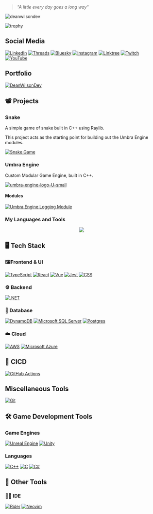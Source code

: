 > *"A little every day goes a long way"*

<p align="left"> <img src="https://komarev.com/ghpvc/?username=deanwilsondev" alt="deanwilsondev" /></p>

[![trophy](https://github-profile-trophy.vercel.app/?username=DeanWilsonDev&theme=onedark)](https://github.com/ryo-ma/github-profile-trophy)

## Social Media
[![LinkedIn](https://custom-icon-badges.demolab.com/badge/LinkedIn-0A66C2?style=for-the-badge&logo=linkedin-white&logoColor=fff)](https://www.linkedin.com/in/deanwilsondev/)
[![Threads](https://img.shields.io/badge/Threads-000000?style=for-the-badge&logo=Threads&logoColor=white)](https://www.threads.com/@deanwilsondev)
[![Bluesky](https://img.shields.io/badge/Bluesky-0285FF?style=for-the-badge&logo=bluesky&logoColor=fff)](https://bsky.app/profile/fearlessgamedev.com)
[![Instagram](https://img.shields.io/badge/Instagram-%23E4405F.svg?style=for-the-badge&logo=Instagram&logoColor=white)](https://www.instagram.com/deanwilsondev/)
[![Linktree](https://img.shields.io/badge/LinkTree-1de9b6?style=for-the-badge&logo=linktree&logoColor=white)](https://linktr.ee/deanwilsondev)
[![Twitch](https://img.shields.io/badge/Twitch-%239146FF.svg?style=for-the-badge&logo=Twitch&logoColor=white)](https://www.twitch.tv/fearlessgamedev)
[![YouTube](https://img.shields.io/badge/YouTube-%23FF0000.svg?style=for-the-badge&logo=YouTube&logoColor=white)](https://www.youtube.com/@fearlessgamedev)

## Portfolio

<!--
DeanWilsonDev is currently being remade using a new React app.
This currently links to the current Squarespace site. Plans are to swap it over to the new site soon.
-->

[![DeanWilsonDev](https://img.shields.io/badge/DeanWilson/Dev-db650b?style=for-the-badge)](https://deanwilson.dev)



## 📽️ Projects

### Snake
A simple game of snake built in C++ using Raylib.

This project acts as the starting point for building out the Umbra Engine modules.

[![Snake Game](https://github-readme-stats.vercel.app/api/pin/?username=DeanWilsonDev&repo=snake)](https://github.com/DeanWilsonDev/snake)

### Umbra Engine
Custom Modular Game Engine, built in C++.

[![umbra-engine-logo-U-small](https://github.com/user-attachments/assets/cc91da3e-9900-4368-880e-6e4df65109a7)](https://github.com/UmbraEngine)


<!-- [![umbra-banner](https://github.com/user-attachments/assets/d0ba6c3c-c5fe-49a7-8a4d-b52e0090e453)](https://github.com/UmbraEngine) -->

<!--
More Coming Soon!
[![Umbra Engine 2D Renderer Module](https://github-readme-stats.vercel.app/api/pin/?username=UmbraEngine&repo=2d-renderer)](https://github.com/UmbraEngine/2d-renderer)
[![Umbra Engine Core Module](https://github-readme-stats.vercel.app/api/pin/?username=UmbraEngine&repo=core)](https://github.com/UmbraEngine/core)
[![Umbra Engine Editor Module](https://github-readme-stats.vercel.app/api/pin/?username=UmbraEngine&repo=editor)](https://github.com/UmbraEngine/editor)

More modules planned:
- Testing
- 3D Renderer
- Audio
- Physics
- In Game UI Tools (Custom DSL inc)

-->

#### Modules
[![Umbra Engine Logging Module](https://github-readme-stats.vercel.app/api/pin/?username=UmbraEngine&repo=logging)](https://github.com/UmbraEngine/logging)

### My Languages and Tools
<p align="center">
<img src="https://skillicons.dev/icons?i=cpp,dotnet,html,css,js,ts,react,figma,git,jest,nodejs,postgres,postman,py,rider,neovim,aws,vite,sass,regex,bash,unity,unreal,godot,md,docker,npm,redis,vitest"/>
</p>

## 🖥️ Tech Stack

### 🖼️Frontend & UI
[![TypeScript](https://img.shields.io/badge/typescript-%23007ACC.svg?style=for-the-badge&logo=typescript&logoColor=white)](https://github.com/DeanWilsonDev/deanwilsondev-ui)
[![React](https://img.shields.io/badge/react-%2320232a.svg?style=for-the-badge&logo=react&logoColor=%2361DAFB)](https://github.com/DeanWilsonDev/deanwilsondev-ui)
[![Vue](https://img.shields.io/badge/Vue.js-35495E?style=for-the-badge&logo=vuedotjs&logoColor=4FC08D)](#)
[![Jest](https://img.shields.io/badge/Jest-C21325?style=for-the-badge&logo=jest&logoColor=fff)](#)
[![CSS](https://img.shields.io/badge/CSS-1572B6?style=for-the-badge&logo=css3&logoColor=fff)](#)

### ⚙️ Backend
[![.NET](https://img.shields.io/badge/.NET-5C2D91?style=for-the-badge&logo=.net&logoColor=white)](https://github.com/DeanWilsonDev/Reflection-Prototype)

### 💽 Database
[![DynamoDB](https://img.shields.io/badge/DynamoDB-4053D6?style=for-the-badge&logo=amazondynamodb&logoColor=fff)](#)
[![Microsoft SQL Server](https://custom-icon-badges.demolab.com/badge/Microsoft%20SQL%20Server-CC2927?style=for-the-badge&logo=mssqlserver-white&logoColor=white)](#)
[![Postgres](https://img.shields.io/badge/Postgres-%23316192.svg?style=for-the-badge&logo=postgresql&logoColor=white)](#)

### ☁️ Cloud
[![AWS](https://img.shields.io/badge/AWS-%23FF9900.svg?style=for-the-badge&logo=amazon-web-services&logoColor=white)](#)
[![Microsoft Azure](https://custom-icon-badges.demolab.com/badge/Microsoft%20Azure-0089D6?style=for-the-badge&logo=msazure&logoColor=white)](#)

## 🚚 CICD
[![GitHub Actions](https://img.shields.io/badge/GitHub_Actions-2088FF?style=for-the-badge&logo=github-actions&logoColor=white)](https://github.com/DeanWilsonDev/pipeline-artifacts/tree/main)

## Miscellaneous Tools
[![Git](https://img.shields.io/badge/Git-F05032?style=for-the-badge&logo=git&logoColor=fff)](#)


## 🛠️ Game Development Tools

### Game Engines
[![Unreal Engine](https://img.shields.io/badge/Unreal%20Engine-%23313131.svg?style=for-the-badge&logo=unrealengine&logoColor=white)](#)
[![Unity](https://img.shields.io/badge/Unity-%23000000.svg?style=for-the-badge&logo=unity&logoColor=white)](#)

### Languages
[![C++](https://img.shields.io/badge/C++-%2300599C.svg?style=for-the-badge&logo=c%2B%2B&logoColor=white)](https://github.com/UmbraEngine)
[![C](https://img.shields.io/badge/C-00599C?style=for-the-badge&logo=c&logoColor=white)](https://github.com/DeanWilsonDev/bullet-hell-in-c)
[![C#](https://custom-icon-badges.demolab.com/badge/C%23-%23239120.svg?style=for-the-badge&logo=cshrp&logoColor=white)](https://github.com/DeanWilsonDev/drop-cube-game)

## 🧰 Other Tools

### 🧑‍💻 IDE

[![Rider](https://img.shields.io/badge/Rider-000?style=for-the-badge&logo=rider&logoColor=fff)](#)
[![Neovim](https://img.shields.io/badge/Neovim-57A143?style=for-the-badge&logo=neovim&logoColor=fff)](#)




